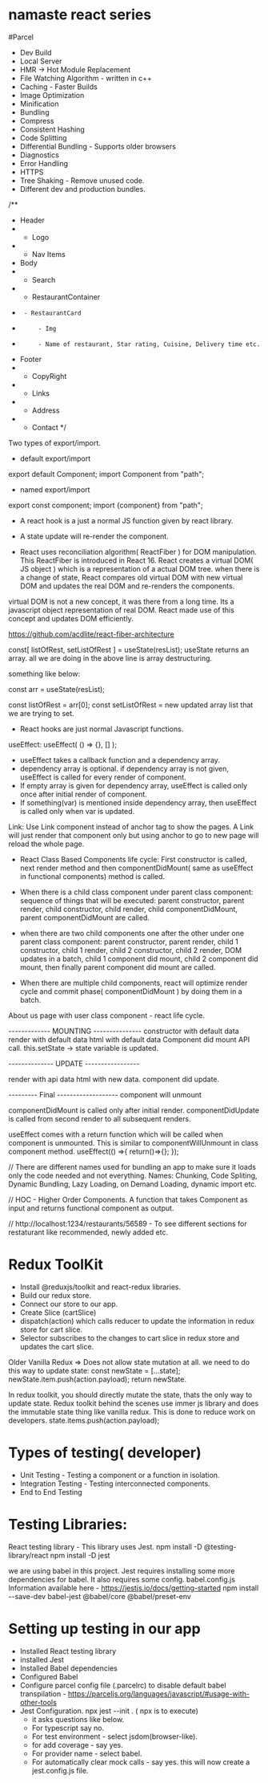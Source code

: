 # namaste react series


#Parcel
- Dev Build
- Local Server
- HMR -> Hot Module Replacement
- File Watching Algorithm - written in c++
- Caching - Faster Builds
- Image Optimization
- Minification
- Bundling
- Compress
- Consistent Hashing
- Code Splitting
- Differential Bundling - Supports older browsers
- Diagnostics
- Error Handling
- HTTPS
- Tree Shaking - Remove unused code.
- Different dev and production bundles.

/**
 * Header
 *  - Logo
 *  - Nav Items
 * Body
 *  - Search
 *  - RestaurantContainer
 *      - RestaurantCard
 *          - Img
 *          - Name of restaurant, Star rating, Cuisine, Delivery time etc.
 * Footer
 *  - CopyRight
 *  - Links
 *  - Address
 *  - Contact
 */


 Two types of export/import.

 - default export/import

 export default Component;
 import Component from "path";

- named export/import

export const component;
import {component} from "path";


 - A react hook is a just a normal JS function given by react library.
 - A state update will re-render the component.


 - React uses reconciliation algorithm( ReactFiber ) for DOM manipulation. This ReactFiber is introduced in React 16. 
 React creates a virtual DOM( JS object ) which is a representation of a actual DOM tree. when there is a change of state, React compares old virtual DOM with new virtual DOM and updates the real DOM and re-renders the components.

 virtual DOM is not a new concept, it was there from a long time. Its a javascript object representation of real DOM. React made use of this concept and updates DOM efficiently.

 https://github.com/acdlite/react-fiber-architecture


 const[ listOfRest, setListOfRest ] = useState(resList);
 useState returns an array. all we are doing in the above line is array destructuring.

 something like below:

 const arr = useState(resList);

 const listOfRest = arr[0];
 const setListOfRest = new updated array list that we are trying to set.

 - React hooks are just normal Javascript functions.

 useEffect: 
 useEffect( () => {}, [] );
 - useEffect takes a callback function and a dependency array.
 - dependency array is optional. if dependency array is not given, useEffect is called for every render of component. 
 - If empty array is given for dependency array, useEffect is called only once after initial render of component.
 - If something(var) is mentioned inside dependency array, then useEffect is called only when var is updated.


 Link: Use Link component instead of anchor tag to show the pages. A Link will just render that component only but using anchor to go to new page will reload the whole page.

 - React Class Based Components life cycle: First constructor is called, next render method and then componentDidMount( same as useEffect in functional components) method is called.
 - When there is a child class component under parent class component: sequence of things that will be executed: 
 parent constructor, parent render, 
 child constructor, child render, child componentDidMount, 
 parent componentDidMount are called.

- when there are two child components one after the other under one parent class component:
parent constructor, parent render, child 1 constructor, child 1 render, child 2 constructor, child 2 render, DOM updates in a batch,
child 1 component did mount, child 2 component did mount, then finally parent component did mount are called.

- When there are multiple child components, react will optimize render cycle and commit phase( componentDidMount ) by doing them in a batch.

About us page with user class component - react life cycle.

------------- MOUNTING ---------------
constructor with default data
render with default data
html with default data
Component did mount
API call.
this.setState -> state variable is updated.

-------------- UPDATE -----------------

render with api data
html with new data.
component did update.

--------- Final -------------------
component will unmount



componentDidMount is called only after initial render.
componentDidUpdate is called from second render to all subsequent renders.

useEffect comes with a return function which will be called when component is unmounted. This is similar to componentWillUnmount in class component method.
useEffect(() =>{
    return()=>{};
 });
 

// There are different names used for bundling an app to make sure it loads only the code needed and not everything. 
Names: Chunking, Code Spliting, Dynamic Bundling, Lazy Loading, on Demand Loading, dynamic import etc.

// HOC - Higher Order Components. A function that takes Component as input and returns functional component as output.

// http://localhost:1234/restaurants/56589  - To see different sections for restaturant like recommended, newly added etc.


# Redux ToolKit 
  - Install @reduxjs/toolkit and react-redux libraries.
  - Build our redux store.
  - Connect our store to our app.
  - Create Slice (cartSlice)
  - dispatch(action) which calls reducer to update the information in redux store for cart slice.
  - Selector subscribes to the changes to cart slice in redux store and updates the cart slice.


Older Vanilla Redux => Does not allow state mutation at all.
we need to do this way to update state:
const newState = [...state];
newState.item.push(action.payload);
return newState.

In redux toolkit, you should directly mutate the state, thats the only way to update state. Redux toolkit behind the scenes use immer js library and does the immutable state thing like vanilla redux. This is done to reduce work on developers.
state.items.push(action.payload);

# Types of testing( developer)
 - Unit Testing - Testing a component or a function in isolation.
 - Integration Testing  - Testing interconnected components.
 - End to End Testing 

# Testing Libraries: 
 React testing library - This library uses Jest.
 npm install -D @testing-library/react
 npm install -D jest

 we are using babel in this project. Jest requires installing some more dependencies for babel. It also requires some config. babel.config.js
  Information available here - https://jestjs.io/docs/getting-started
 npm install --save-dev babel-jest @babel/core @babel/preset-env

 # Setting up testing in our app
 - Installed React testing library
 - installed Jest
 - Installed Babel dependencies
 - Configured Babel
 - Configure parcel config file (.parcelrc) to disable default babel transpilation - https://parceljs.org/languages/javascript/#usage-with-other-tools
 - Jest Configuration.  npx jest --init  . ( npx is to execute)
      - it asks questions like below. 
      - For typescript say no.
      - For test environment - select jsdom(browser-like).
      - for add coverage - say yes. 
      - For provider name - select babel.
      - For automatically clear mock calls - say yes.
      this will now create a jest.config.js file.
